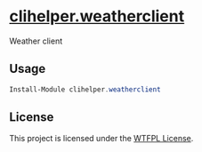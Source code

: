 ﻿# [clihelper.weatherclient](https://www.powershellgallery.com/packages/clihelper.weatherclient)

Weather client

## Usage

```PowerShell
Install-Module clihelper.weatherclient
```

## License

This project is licensed under the [WTFPL License](LICENSE).

